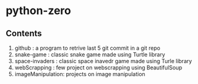 # python-zero

## Contents

1) github : a program to retrive last 5 git commit in a git repo
2) snake-game : classic snake game made using Turtle library
3) space-invaders : classic space inavedr game made using Turle library
4) webScrapping : few project on webscrapping using BeautifulSoup
5) imageManipulation: projects on image manipulation